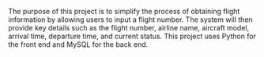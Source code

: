 The purpose of this project is to simplify the process of obtaining flight information by allowing users to input a flight number. The system will then provide key details such as the flight number, airline name, aircraft model, arrival time, departure time, and current status. This project uses Python for the front end and MySQL for the back end.
